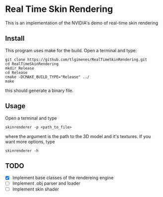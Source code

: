 Real Time Skin Rendering
===============
This is an implementation of the NVIDIA's demo of real-time skin rendering

Install
---------------
This program uses make for the build.
Open a terminal and type:

    git clone https://github.com/tlgimenes/RealTimeSkinRendering.git
    cd RealTimeSkinRendering
    mkdir Release
    cd Release
    cmake -DCMAKE_BUILD_TYPE="Release" ../ 
    make

this should generate a binary file.

Usage
---------------
Open a terminal and type

    skinrenderer -p <path_to_file>

where the argument is the path to the 3D model and it's textures. If you want
more options, type 

    skinrenderer -h

TODO
---------------
- [x] Implement base classes of the rendereing engine
- [ ] Implement .obj parser and loader
- [ ] Implement skin shader

